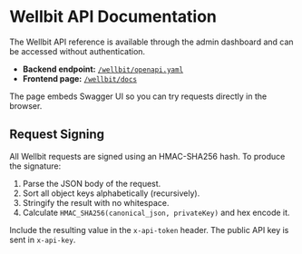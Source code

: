 # Wellbit API Documentation

The Wellbit API reference is available through the admin dashboard and can be accessed without authentication.

- **Backend endpoint:** [`/wellbit/openapi.yaml`](http://localhost:3000/wellbit/openapi.yaml)
- **Frontend page:** [`/wellbit/docs`](http://localhost:3001/wellbit/docs)

The page embeds Swagger UI so you can try requests directly in the browser.

## Request Signing

All Wellbit requests are signed using an HMAC-SHA256 hash. To produce the
signature:

1. Parse the JSON body of the request.
2. Sort all object keys alphabetically (recursively).
3. Stringify the result with no whitespace.
4. Calculate `HMAC_SHA256(canonical_json, privateKey)` and hex encode it.

Include the resulting value in the `x-api-token` header. The public API key is
sent in `x-api-key`.
